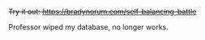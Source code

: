 ~~Try it out: https://bradynorum.com/self-balancing-battle~~

Professor wiped my database, no longer works.
